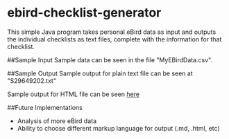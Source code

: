 # ebird-checklist-generator

This simple Java program takes personal eBird data as input and outputs the individual checklists as text files, complete with the information for that checklist. 

##Sample Input 
Sample data can be seen in the file "MyEBirdData.csv". 

##Sample Output
Sample output for plain text file can be seen at "S29649202.txt"

Sample output for HTML file can be seen [here](http://bedwards144.github.io/S29972160.html)

##Future Implementations
* Analysis of more eBird data
* Ability to choose different markup language for output (.md, .html, etc)
